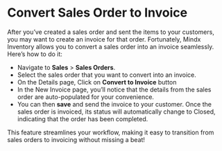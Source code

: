 # **Convert Sales Order to Invoice**

After you’ve created a sales order and sent the items to your customers, you may want to create an invoice for that order. Fortunately, Mindx Inventory allows you to convert a sales order into an invoice seamlessly. Here’s how to do it:

- Navigate to **Sales** > **Sales Orders**.
- Select the sales order that you want to convert into an invoice.
- On the Details page, Click on **Convert to Invoice** button
- In the New Invoice page, you’ll notice that the details from the sales order are auto-populated for your convenience.
- You can then **save** and send the invoice to your customer.
  Once the sales order is invoiced, its status will automatically change to Closed, indicating that the order has been completed.

This feature streamlines your workflow, making it easy to transition from sales orders to invoicing without missing a beat!

